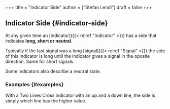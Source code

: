 +++
title = "Indicator Side"
author = ["Stefan Lendl"]
draft = false
+++

## Indicator Side {#indicator-side}

At any given time an [indicator]({{< relref "Indicator" >}}) has a side that indicates **long, short or
neutral**.

Typically if the last signal was a long [signal]({{< relref "Signal" >}}) the side of this indicator is
long until the indicator gives a signal in the oposite direction. Same for short
signals.

Some indicators also describe a neutral state.


### Examples {#examples}

With a Two Lines Cross indicator with an up and a down line, the side is simply
which line has the higher value.
